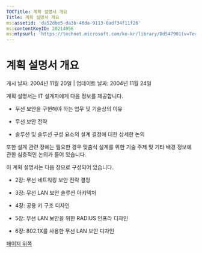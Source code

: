 ```yaml
---
TOCTitle: 계획 설명서 개요
Title: 계획 설명서 개요
ms:assetid: 'da52dbe5-da3b-46da-9113-0adf34f11f26'
ms:contentKeyID: 20214056
ms:mtpsurl: 'https://technet.microsoft.com/ko-kr/library/Dd547901(v=TechNet.10)'
---
```


계획 설명서 개요
================

게시 날짜: 2004년 11월 20일 | 업데이트 날짜: 2004년 11월 24일

계획 설명서는 IT 설계자에게 다음 정보를 제공합니다.

-   무선 보안을 구현해야 하는 업무 및 기술상의 이유

-   무선 보안 전략

-   솔루션 및 솔루션 구성 요소의 설계 결정에 대한 상세한 논의

또한 설계 관련 장에는 필요한 경우 맞춤식 설계를 위한 기술 주제 및 기타 배경 정보에 관한 심층적인 논의가 들어 있습니다.

이 계획 설명서는 다음 장으로 구성되어 있습니다.

-   2장: 무선 네트워킹 보안 전략 결정

-   3장: 무선 LAN 보안 솔루션 아키텍처

-   4장: 공용 키 구조 디자인

-   5장: 무선 LAN 보안을 위한 RADIUS 인프라 디자인

-   6장: 802.1X를 사용한 무선 LAN 보안 디자인

[](#mainsection)[페이지 위쪽](#mainsection)

